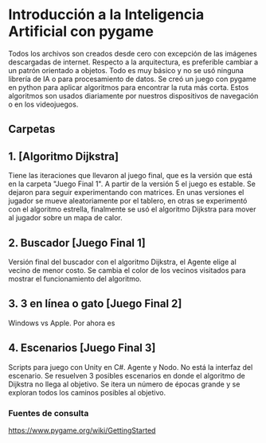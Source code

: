 
# Introducción a la Inteligencia Artificial con pygame
Todos los archivos son creados desde cero con excepción de las imágenes descargadas de internet. Respecto a la arquitectura, es preferible cambiar a un patrón orientado a objetos. Todo es muy básico y no se usó ninguna librería de IA o para procesamiento de datos. 
Se creó un juego con pygame en python para aplicar algoritmos para encontrar la ruta más corta. Estos algoritmos son usados diariamente por nuestros dispositivos de navegación o en los videojuegos.

## Carpetas
## 1. [Algoritmo Dijkstra]
Tiene las iteraciones que llevaron al juego final, que es la versión que está en la carpeta "Juego Final 1".
A partir de la versión 5 el juego es estable. Se dejaron para seguir experimentando con matrices.
En unas versiones el jugador se mueve aleatoriamente por el tablero, en otras se experimentó con el algoritmo estrella, finalmente se usó el algoritmo Dijkstra para mover al jugador sobre un mapa de calor.

## 2. Buscador [Juego Final 1]
Versión final del buscador con el algoritmo Dijkstra, el Agente elige al vecino de menor costo. Se cambia el color de los vecinos visitados para mostrar el funcionamiento del algoritmo.

## 3. 3 en línea o gato [Juego Final 2]
Windows vs Apple.  Por ahora es 

## 4. Escenarios [Juego Final 3]
Scripts para juego con Unity en C#. Agente y Nodo. No está la interfaz del escenario. 
Se resuelven 3 posibles escenarios en donde el algoritmo de Dijkstra no llega al objetivo. Se itera un número de épocas grande y se exploran todos los caminos posibles al objetivo.

### Fuentes de consulta
https://www.pygame.org/wiki/GettingStarted
